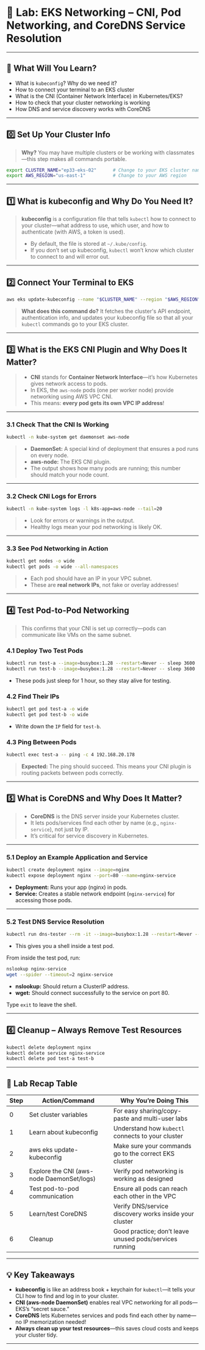 # 🧪 Lab: EKS Networking – CNI, Pod Networking, and CoreDNS Service Resolution

---

## 🚩 **What Will You Learn?**

* What is `kubeconfig`? Why do we need it?
* How to connect your terminal to an EKS cluster
* What is the CNI (Container Network Interface) in Kubernetes/EKS?
* How to check that your cluster networking is working
* How DNS and service discovery works with CoreDNS

---

## 0️⃣ **Set Up Your Cluster Info**

> **Why?**
> You may have multiple clusters or be working with classmates—this step makes all commands portable.

```bash
export CLUSTER_NAME="ep33-eks-02"      # Change to your EKS cluster name
export AWS_REGION="us-east-1"          # Change to your AWS region
```

---

## 1️⃣ **What is kubeconfig and Why Do You Need It?**

> **kubeconfig** is a configuration file that tells `kubectl` how to connect to your cluster—what address to use, which user, and how to authenticate (with AWS, a token is used).
>
> * By default, the file is stored at `~/.kube/config`.
> * If you don’t set up kubeconfig, `kubectl` won’t know which cluster to connect to and will error out.

---

## 2️⃣ **Connect Your Terminal to EKS**

```bash
aws eks update-kubeconfig --name "$CLUSTER_NAME" --region "$AWS_REGION"
```

> **What does this command do?**
> It fetches the cluster's API endpoint, authentication info, and updates your kubeconfig file so that all your `kubectl` commands go to your EKS cluster.

---

## 3️⃣ **What is the EKS CNI Plugin and Why Does It Matter?**

> * **CNI** stands for **Container Network Interface**—it’s how Kubernetes gives network access to pods.
> * In EKS, the `aws-node` pods (one per worker node) provide networking using AWS VPC CNI.
> * This means: **every pod gets its own VPC IP address**!

---

### 3.1 **Check That the CNI Is Working**

```bash
kubectl -n kube-system get daemonset aws-node
```

> * **DaemonSet:** A special kind of deployment that ensures a pod runs on every node.
> * **aws-node:** The EKS CNI plugin.
> * The output shows how many pods are running; this number should match your node count.

---

### 3.2 **Check CNI Logs for Errors**

```bash
kubectl -n kube-system logs -l k8s-app=aws-node --tail=20
```

> * Look for errors or warnings in the output.
> * Healthy logs mean your pod networking is likely OK.

---

### 3.3 **See Pod Networking in Action**

```bash
kubectl get nodes -o wide
kubectl get pods -o wide --all-namespaces
```

> * Each pod should have an IP in your VPC subnet.
> * These are **real network IPs**, not fake or overlay addresses!

---

## 4️⃣ **Test Pod-to-Pod Networking**

> This confirms that your CNI is set up correctly—pods can communicate like VMs on the same subnet.

### 4.1 **Deploy Two Test Pods**

```bash
kubectl run test-a --image=busybox:1.28 --restart=Never -- sleep 3600
kubectl run test-b --image=busybox:1.28 --restart=Never -- sleep 3600
```

* These pods just sleep for 1 hour, so they stay alive for testing.

### 4.2 **Find Their IPs**

```bash
kubectl get pod test-a -o wide
kubectl get pod test-b -o wide
```

* Write down the `IP` field for `test-b`.

### 4.3 **Ping Between Pods**

```bash
kubectl exec test-a -- ping -c 4 192.168.20.178
```

> **Expected:**
> The ping should succeed. This means your CNI plugin is routing packets between pods correctly.

---

## 5️⃣ **What is CoreDNS and Why Does It Matter?**

> * **CoreDNS** is the DNS server inside your Kubernetes cluster.
> * It lets pods/services find each other by name (e.g., `nginx-service`), not just by IP.
> * It’s critical for service discovery in Kubernetes.

---

### 5.1 **Deploy an Example Application and Service**

```bash
kubectl create deployment nginx --image=nginx
kubectl expose deployment nginx --port=80 --name=nginx-service
```

* **Deployment:** Runs your app (nginx) in pods.
* **Service:** Creates a stable network endpoint (`nginx-service`) for accessing those pods.

---

### 5.2 **Test DNS Service Resolution**

```bash
kubectl run dns-tester --rm -it --image=busybox:1.28 --restart=Never -- sh
```

* This gives you a shell inside a test pod.

From inside the test pod, run:

```sh
nslookup nginx-service
wget --spider --timeout=2 nginx-service
```

* **nslookup:** Should return a ClusterIP address.
* **wget:** Should connect successfully to the service on port 80.

Type `exit` to leave the shell.

---

## 6️⃣ **Cleanup – Always Remove Test Resources**

```bash
kubectl delete deployment nginx
kubectl delete service nginx-service
kubectl delete pod test-a test-b
```

---

## 📝 **Lab Recap Table**

| Step | Action/Command                            | Why You’re Doing This                                   |
| ---- | ----------------------------------------- | ------------------------------------------------------- |
| 0    | Set cluster variables                     | For easy sharing/copy-paste and multi-user labs         |
| 1    | Learn about kubeconfig                    | Understand how `kubectl` connects to your cluster       |
| 2    | aws eks update-kubeconfig                 | Make sure your commands go to the correct EKS cluster   |
| 3    | Explore the CNI (aws-node DaemonSet/logs) | Verify pod networking is working as designed            |
| 4    | Test pod-to-pod communication             | Ensure all pods can reach each other in the VPC         |
| 5    | Learn/test CoreDNS                        | Verify DNS/service discovery works inside your cluster  |
| 6    | Cleanup                                   | Good practice; don’t leave unused pods/services running |

---

## 💡 **Key Takeaways**

* **kubeconfig** is like an address book + keychain for `kubectl`—it tells your CLI how to find and log in to your cluster.
* **CNI (aws-node DaemonSet)** enables real VPC networking for all pods—EKS’s “secret sauce.”
* **CoreDNS** lets Kubernetes services and pods find each other by name—no IP memorization needed!
* **Always clean up your test resources**—this saves cloud costs and keeps your cluster tidy.

---
